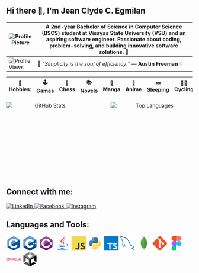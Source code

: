 ## Hi there 👋, I'm Jean Clyde C. Egmilan

| ![Profile Picture](https://th.bing.com/th/id/R.ebc7a6ebf7bd75335ba384373e146331?rik=EbsrfG%2bzJUt4hg&riu=http%3a%2f%2fmedia.giphy.com%2fmedia%2f5kq0GCjHA8Rwc%2fgiphy.gif&ehk=VbkWsghkOxC%2bAtj4v7uv7XX3e2MIu0fatQBic0fxHQQ%3d&risl=&pid=ImgRaw&r=0) | A **2nd-year Bachelor of Science in Computer Science (BSCS) student at Visayas State University (VSU)** and an **aspiring software engineer**. Passionate about coding, problem-solving, and building innovative software solutions. 🚀  |
|---|---|
|![Profile Views](https://komarev.com/ghpvc/?username=ClydeZzz16&color=blue&style=flat-square) | 🌱 *"Simplicity is the soul of efficiency."* — **Austin Freeman** 💡 |

| 🎉 **Hobbies:** | 🕹️ Games | 🧩 Chess | 📚 Novels | 📖 Manga | 🎥 Anime | 💤 Sleeping | 🚴‍♂️ Cycling | 🏃‍♂️ Jogging |
|---|---|---|---|---|---|---|---|---|

<div align="center" style="display: flex; justify-content: center; gap: 60px; margin-top: 20px;">

  <img src="https://github-readme-stats.vercel.app/api?username=ClydeZzz16&show_icons=true&theme=radical" alt="GitHub Stats" width="45%" height="200px"/>

  <img src="https://github-readme-stats.vercel.app/api/top-langs/?username=ClydeZzz16&layout=compact&theme=radical" alt="Top Languages" width="45%" height="180px"/>

</div>

## Connect with me:
<p align="left">
    <a href="https://www.linkedin.com/in/jean-clyde-egmilan-a50205350/" target="_blank">
        <img src="https://cdn.jsdelivr.net/gh/devicons/devicon/icons/linkedin/linkedin-original.svg" alt="LinkedIn" width="40" height="40"/>
    </a>
    <a href="https://www.facebook.com/clyde.egmilan" target="_blank">
        <img src="https://upload.wikimedia.org/wikipedia/commons/5/51/Facebook_f_logo_%282019%29.svg" alt="Facebook" width="40" height="40"/>
    </a>
    <a href="https://www.instagram.com/clydeegmilan/" target="_blank">
        <img src="https://upload.wikimedia.org/wikipedia/commons/a/a5/Instagram_icon.png" alt="Instagram" width="40" height="40"/>
    </a>
</p>

## Languages and Tools:
<p align="left">
    <img src="https://raw.githubusercontent.com/devicons/devicon/master/icons/c/c-original.svg" alt="C" width="40" height="40"/>
    <img src="https://raw.githubusercontent.com/devicons/devicon/master/icons/cplusplus/cplusplus-original.svg" alt="C++" width="40" height="40"/>
    <img src="https://raw.githubusercontent.com/devicons/devicon/master/icons/csharp/csharp-original.svg" alt="C#" width="40" height="40"/>
    <img src="https://raw.githubusercontent.com/devicons/devicon/master/icons/java/java-original.svg" alt="Java" width="40" height="40"/>
    <img src="https://raw.githubusercontent.com/devicons/devicon/master/icons/javascript/javascript-original.svg" alt="JavaScript" width="40" height="40"/>
    <img src="https://raw.githubusercontent.com/devicons/devicon/master/icons/python/python-original.svg" alt="Python" width="40" height="40"/>
    <img src="https://raw.githubusercontent.com/devicons/devicon/master/icons/typescript/typescript-original.svg" alt="TypeScript" width="40" height="40"/>
    <img src="https://raw.githubusercontent.com/devicons/devicon/master/icons/mysql/mysql-original.svg" alt="MySQL" width="40" height="40"/>
    <img src="https://raw.githubusercontent.com/devicons/devicon/master/icons/mongodb/mongodb-original.svg" alt="MongoDB" width="40" height="40"/>
    <img src="https://raw.githubusercontent.com/devicons/devicon/master/icons/git/git-original.svg" alt="Git" width="40" height="40"/>
    <img src="https://raw.githubusercontent.com/devicons/devicon/master/icons/figma/figma-original.svg" alt="Figma" width="40" height="40"/>
    <img src="https://raw.githubusercontent.com/devicons/devicon/master/icons/oracle/oracle-original.svg" alt="Oracle" width="40" height="40"/>
    <img src="https://raw.githubusercontent.com/devicons/devicon/master/icons/unity/unity-original.svg" alt="Unity" width="40" height="40"/>
</p>





